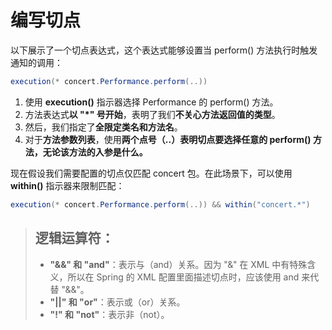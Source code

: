 # 编写切点

以下展示了一个切点表达式，这个表达式能够设置当 perform() 方法执行时触发通知的调用：

```java
execution(* concert.Performance.perform(..))
```

1. 使用 **execution()** 指示器选择 Performance 的 perform() 方法。
2. 方法表达式**以 "\*" 号开始**，表明了我们**不关心方法返回值的类型**。
3. 然后，我们指定了**全限定类名和方法名**。
4. 对于**方法参数列表**，使用**两个点号（..）表明切点要选择任意的 perform() 方法，无论该方法的入参是什么。**

现在假设我们需要配置的切点仅匹配 concert 包。在此场景下，可以使用 **within()** 指示器来限制匹配：

```java
execution(* concert.Performance.perform(..)) && within("concert.*")
```

> ## 逻辑运算符：
>
> * **"&&" 和 "and"**：表示与（and）关系。因为 "&" 在 XML 中有特殊含义，所以在 Spring 的 XML 配置里面描述切点时，应该使用 and 来代替 "&&"。
> * **"||" 和 "or"**：表示或（or）关系。
> * **"!" 和 "not"**：表示非（not）。
